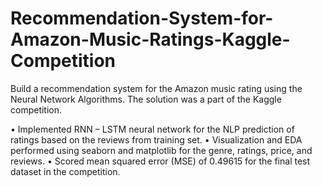 # Recommendation-System-for-Amazon-Music-Ratings-Kaggle-Competition

Build a recommendation system for the Amazon music rating using the Neural Network Algorithms. The solution was a part of the Kaggle competition. 

•	Implemented RNN – LSTM neural network for the NLP prediction of ratings based on the reviews from training set. 
•	Visualization and EDA performed using seaborn and matplotlib for the genre, ratings, price, and reviews.
•	Scored mean squared error (MSE) of 0.49615 for the final test dataset in the competition.  

